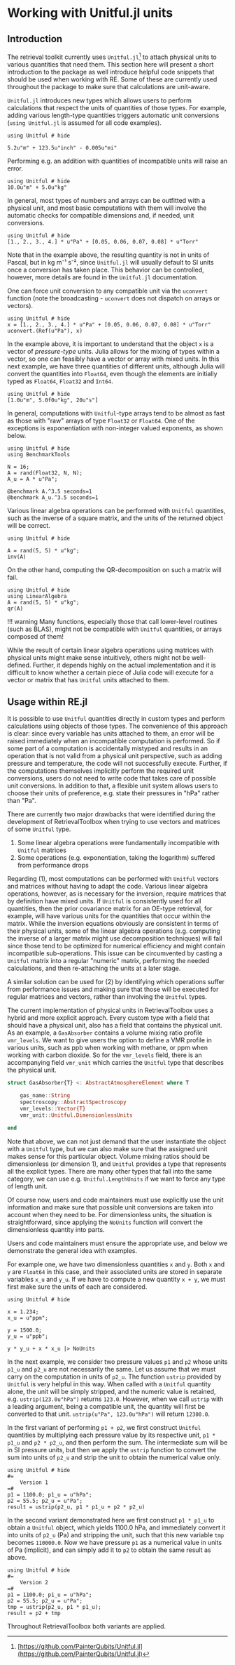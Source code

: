 # Working with Unitful.jl units

## Introduction

The retrieval toolkit currently uses `Unitful.jl`[^Unitful] to attach physical units to various quantities that need them. This section here will present a short introduction to the package as well introduce helpful code snippets that should be used when working with RE. Some of these are currently used throughout the package to make sure that calculations are unit-aware.

`Unitful.jl` introduces new types which allows users to perform calculations that respect the units of quantities of those types. For example, adding various length-type quantities triggers automatic unit conversions (`using Unitful.jl` is assumed for all code examples).

```@repl
using Unitful # hide

5.2u"m" + 123.5u"inch" - 0.005u"mi"
```

Performing e.g. an addition with quantities of incompatible units will raise an error.

```@repl
using Unitful # hide
10.0u"m" + 5.0u"kg"
```

In general, most types of numbers and arrays can be outfitted with a physical unit, and most basic computations with them will involve the automatic checks for compatible dimensions and, if needed, unit conversions.

```@repl
using Unitful # hide
[1., 2., 3., 4.] * u"Pa" + [0.05, 0.06, 0.07, 0.08] * u"Torr"
```

Note that in the example above, the resulting quantity is not in units of Pascal, but in kg m⁻¹ s⁻², since `Unitful.jl` will usually default to SI units once a conversion has taken place. This behavior can be controlled, however, more details are found in the `Unitful.jl` documentation.

One can force unit conversion to any compatible unit via the `uconvert` function (note the broadcasting - `uconvert` does not dispatch on arrays or vectors).

```@repl
using Unitful # hide
x = [1., 2., 3., 4.] * u"Pa" + [0.05, 0.06, 0.07, 0.08] * u"Torr"
uconvert.(Ref(u"Pa"), x)
```

In the example above, it is important to understand that the object `x` is a vector of _pressure-type_ units. Julia allows for the mixing of types within a vector, so one can feasibly have a vector or array with mixed units. In this next example, we have three quantities of different units, although Julia will convert the quantities into `Float64`, even though the elements are initially typed as `Float64`, `Float32` and `Int64`.

```@repl
using Unitful # hide
[1.0u"m", 5.0f0u"kg", 20u"s"]
```

In general, computations with `Unitful`-type arrays tend to be almost as fast as those with "raw" arrays of type `Float32` or `Float64`. One of the exceptions is exponentiation with non-integer valued exponents, as shown below.

```@repl
using Unitful # hide
using BenchmarkTools

N = 16;
A = rand(Float32, N, N);
A_u = A * u"Pa";

@benchmark A.^3.5 seconds=1
@benchmark A_u.^3.5 seconds=1
```

Various linear algebra operations can be performed with `Unitful` quantities, such as the inverse of a square matrix, and the units of the returned object will be correct.

```@repl
using Unitful # hide

A = rand(5, 5) * u"kg";
inv(A)
```

On the other hand, computing the QR-decomposition on such a matrix will fail.

```@repl
using Unitful # hide
using LinearAlgebra
A = rand(5, 5) * u"kg";
qr(A)
```

!!! warning
    Many functions, especially those that call lower-level routines (such as BLAS), might not be compatible with `Unitful` quantities, or arrays composed of them!

While the result of certain linear algebra operations using matrices with physical units might make sense intuitively, others might not be well-defined. Further, it depends highly on the actual implementation and it is difficult to know whether a certain piece of Julia code will execute for a vector or matrix that has `Unitful` units attached to them.

## Usage within RE.jl

It is possible to use `Unitful` quantities directly in custom types and perform calculations using objects of those types. The convenience of this approach is clear: since every variable has units attached to them, an error will be raised immediately when an incompatible computation is performed. So if some part of a computation is accidentally mistyped and results in an operation that is not valid from a physical unit perspective, such as adding pressure and temperature, the code will not successfully execute. Further, if the computations themselves implicitly perform the required unit conversions, users do not need to write code that takes care of possible unit conversions. In addition to that, a flexible unit system allows users to choose their units of preference, e.g. state their pressures in "hPa" rather than "Pa".

There are currently two major drawbacks that were identified during the development of RetrievalToolbox when trying to use vectors and matrices of some `Unitful` type.

1. Some linear algebra operations were fundamentally incompatible with `Unitful` matrices
2. Some operations (e.g. exponentiation, taking the logarithm) suffered from performance drops

Regarding (1), most computations can be performed with `Unitful` vectors and matrices without having to adapt the code. Various linear algebra operations, however, as is necessary for the inversion, require matrices that by definition have mixed units. If `Unitful` is consistently used for all quantities, then the prior covariance matrix for an OE-type retrieval, for example, will have various units for the quantities that occur within the matrix. While the inversion equations obviously are consistent in terms of their physical units, some of the linear algebra operations (e.g. computing the inverse of a larger matrix might use decomposition techniques) will fail since those tend to be optimized for numerical efficiency and might contain incompatible sub-operations.
This issue can be circumvented by casting a `Unitful` matrix into a regular "numeric" matrix, performing the needed calculations, and then re-attaching the units at a later stage.

A similar solution can be used for (2) by identifying which operations suffer from performance issues and making sure that those will be executed for regular matrices and vectors, rather than involving the `Unitful` types.

The current implementation of physical units in RetrievalToolbox uses a hybrid and more explicit approach. Every custom type with a field that should have a physical unit, also has a field that contains the physical unit. As an example, a `GasAbsorber` contains a volume mixing ratio profile `vmr_levels`. We want to give users the option to define a VMR profile in various units, such as ppb when working with methane, or ppm when working with carbon dioxide. So for the `vmr_levels` field, there is an accompanying field `vmr_unit` which carries the `Unitful` type that describes the physical unit.

```julia
struct GasAbsorber{T} <: AbstractAtmosphereElement where T

    gas_name::String
    spectroscopy::AbstractSpectroscopy
    vmr_levels::Vector{T}
    vmr_unit::Unitful.DimensionlessUnits

end
```

Note that above, we can not just demand that the user instantiate the object with a `Unitful` type, but we can also make sure that the assigned unit makes sense for this particular object. Volume mixing ratios should be dimensionless (or dimension 1), and `Unitful` provides a type that represents all the explicit types. There are many other types that fall into the same category, we can use e.g. `Unitful.LengthUnits` if we want to force any type of length unit.

Of course now, users and code maintainers must use explicitly use the unit information and make sure that possible unit conversions are taken into account when they need to be. For dimensionless units, the situation is straightforward, since applying the `NoUnits` function will convert the dimensionless quantity into parts.

Users and code maintainers must ensure the appropriate use, and below we demonstrate the general idea with examples.

For example one, we have two dimensionless quantities `x` and `y`. Both `x` and `y` are `Float64` in this case, and their associated units are stored in separate variables `x_u` and `y_u`. If we have to compute a new quantity `x + y`, we must first make sure the units of each are considered.

```@repl
using Unitful # hide

x = 1.234;
x_u = u"ppm";

y = 1500.0;
y_u = u"ppb";

y * y_u + x * x_u |> NoUnits
```

In the next example, we consider two pressure values `p1` and `p2` whose units `p1_u` and `p2_u` are not necessarily the same. Let us assume that we must carry on the computation in units of `p2_u`. The function `ustrip` provided by `Unitful` is very helpful in this way. When called with a `Unitful` quantity alone, the unit will be simply stripped, and the numeric value is retained, e.g. `ustrip(123.0u"hPa")` returns `123.0`. However, when we call `ustrip` with a leading argument, being a compatible unit, the quantity will first be converted to that unit. `ustrip(u"Pa", 123.0u"hPa")` will return `12300.0`.

In the first variant of performing `p1 + p2`, we first construct `Unitful` quantities by multiplying each pressure value by its respective unit, `p1 * p1_u` and `p2 * p2_u`, and then perform the sum. The intermediate sum will be in SI pressure units, but then we apply the `ustrip` function to convert the sum into units of `p2_u` and strip the unit to obtain the numerical value only.

```@repl
using Unitful # hide
#=
    Version 1
=#
p1 = 1100.0; p1_u = u"hPa";
p2 = 55.5; p2_u = u"Pa";
result = ustrip(p2_u, p1 * p1_u + p2 * p2_u)
```

In the second variant demonstrated here we first construct `p1 * p1_u` to obtain a `Unitful` object, which yields 1100.0 hPa, and immediately convert it into units of `p2_u` (Pa) and stripping the unit, such that this new variable `tmp` becomes `110000.0`. Now we have pressure `p1` as a numerical value in units of Pa (implicit), and can simply add it to `p2` to obtain the same result as above.

```@repl
using Unitful # hide
#=
    Version 2
=#
p1 = 1100.0; p1_u = u"hPa";
p2 = 55.5; p2_u = u"Pa";
tmp = ustrip(p2_u, p1 * p1_u);
result = p2 + tmp
```

Throughout RetrievalToolbox both variants are applied.

[^Unitful]: [https://github.com/PainterQubits/Unitful.jl](https://github.com/PainterQubits/Unitful.jl)